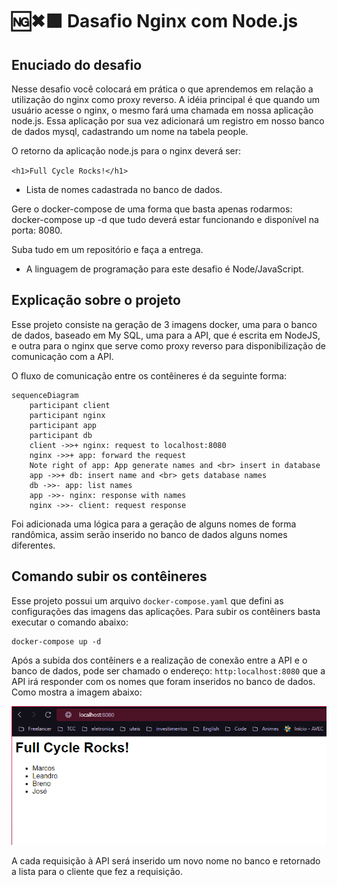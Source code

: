 # 🆖✖🟩 Dasafio Nginx com Node.js

## Enuciado do desafio

Nesse desafio você colocará em prática o que aprendemos em relação a utilização do nginx como proxy reverso. A idéia principal é que quando um usuário acesse o nginx, o mesmo fará uma chamada em nossa aplicação node.js. Essa aplicação por sua vez adicionará um registro em nosso banco de dados mysql, cadastrando um nome na tabela people.

O retorno da aplicação node.js para o nginx deverá ser:

`<h1>Full Cycle Rocks!</h1>`

- Lista de nomes cadastrada no banco de dados.

Gere o docker-compose de uma forma que basta apenas rodarmos: docker-compose up -d que tudo deverá estar funcionando e disponível na porta: 8080.

Suba tudo em um repositório e faça a entrega.

* A linguagem de programação para este desafio é Node/JavaScript.

## Explicação sobre o projeto

Esse projeto consiste na geração de 3 imagens docker, uma para o banco de dados, baseado em My SQL, uma para a API, que é escrita em NodeJS, e outra para o nginx
que serve como proxy reverso para disponibilização de comunicação com a API.

O fluxo de comunicação entre os contêineres é da seguinte forma:

```mermaid
sequenceDiagram
    participant client
    participant nginx
    participant app
    participant db
    client ->>+ nginx: request to localhost:8080
    nginx ->>+ app: forward the request
    Note right of app: App generate names and <br> insert in database
    app ->>+ db: insert name and <br> gets database names
    db ->>- app: list names
    app ->>- nginx: response with names
    nginx ->>- client: request response
```

Foi adicionada uma lógica para a geração de alguns nomes de forma randômica, assim serão inserido no banco de dados alguns nomes diferentes.

## Comando subir os contêineres

Esse projeto possui um arquivo `docker-compose.yaml` que defini as configurações das imagens das aplicações. Para subir os contêiners basta executar o comando abaixo:

```
docker-compose up -d
```

Após a subida dos contêiners e a realização de conexão entre a API e o banco de dados, pode ser chamado o endereço: `http:localhost:8080` que a API irá responder com os nomes que foram inseridos no banco de dados. Como mostra a imagem abaixo:

![alt text](image.png)

A cada requisição à API será inserido um novo nome no banco e retornado a lista para o cliente que fez a requisição.
